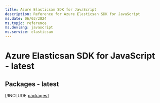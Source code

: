 ```yaml
---
title: Azure Elasticsan SDK for JavaScript
description: Reference for Azure Elasticsan SDK for JavaScript
ms.date: 06/03/2024
ms.topic: reference
ms.devlang: javascript
ms.service: elasticsan
---
```

# Azure Elasticsan SDK for JavaScript - latest
## Packages - latest
[!INCLUDE [packages](elasticsan-index.md)]